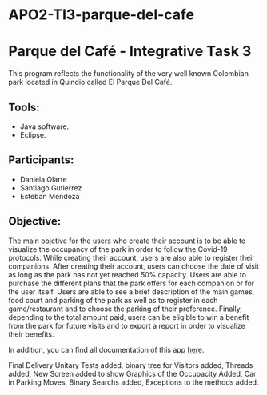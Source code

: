 # APO2-TI3-parque-del-cafe
# Parque del Café - Integrative Task 3

This program reflects the functionality of the very well known Colombian park located in Quindio called El Parque Del Café.

## Tools:
* Java software.
* Eclipse.

## Participants:
* Daniela Olarte
* Santiago Gutierrez
* Esteban Mendoza

## Objective: 

The main objetive for the users who create their account is to be able to visualize the occupancy of the park in order to follow the Covid-19 protocols. While creating their account, users are also able to register their companions. After creating their account, users can choose the date of visit as long as the park has not yet reached 50% capacity. Users are able to purchase the different plans that the park offers for each companion or for the user itself. Users are able to see a brief description of the main games, food court and parking of the park as well as to register in each game/restaurant and to choose the parking of their preference. Finally, depending to the total amount paid, users can be eligible to win a benefit from the park for future visits and to export a report in order to visualize their benefits.

In addition, you can find all documentation of this app [here](https://github.com/danielaolarte123/APO2-TI3-parque-del-cafe/tree/main/docs).


Final Delivery
Unitary Tests  added, binary tree for Visitors added, Threads added, New Screen added to show Graphics of the Occupacity Added, Car in Parking Moves, Binary Searchs added, Exceptions to the methods added.

